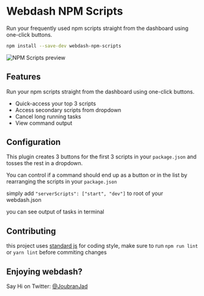 # Webdash NPM Scripts

Run your frequently used npm scripts straight from the dashboard using one-click buttons.

```bash
npm install --save-dev webdash-npm-scripts
```

![NPM Scripts preview](https://i.imgur.com/lkmMxDc.png)


## Features

Run your npm scripts straight from the dashboard using one-click buttons.

* Quick-access your top 3 scripts
* Access secondary scripts from dropdown
* Cancel long running tasks
* View command output

## Configuration

This plugin creates 3 buttons for the first 3 scripts in your `package.json` and tosses the rest in a dropdown.

You can control if a command should end up as a button or in the list by rearranging the scripts in your `package.json`

simply add
`
"serverScripts": ["start", "dev"]
`
to root of your webdash.json

you can see output of tasks in terminal
## Contributing
this project uses [standard js](https://github.com/standard/standard)
for coding style,
make sure to run ```npm run lint``` or ```yarn lint``` before commiting changes
## Enjoying webdash?

Say Hi on Twitter: [@JoubranJad](https://twitter.com/JoubranJad)
